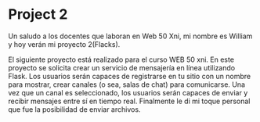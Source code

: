 # Project 2

Un saludo a los docentes que laboran en Web 50 Xni, mi nombre es William y hoy verán mi proyecto 2(Flacks).

El siguiente proyecto está realizado para el curso WEB 50 xni. En este proyecto se solicita crear un servicio de mensajería en línea utilizando Flask. Los usuarios serán capaces de registrarse en tu sitio con un nombre para mostrar, crear canales (o sea, salas de chat) para comunicarse. Una vez que un canal es seleccionado, los usuarios serán capaces de enviar y recibir mensajes entre sí en tiempo real. Finalmente le di mi toque personal que fue la posibilidad de enviar archivos.